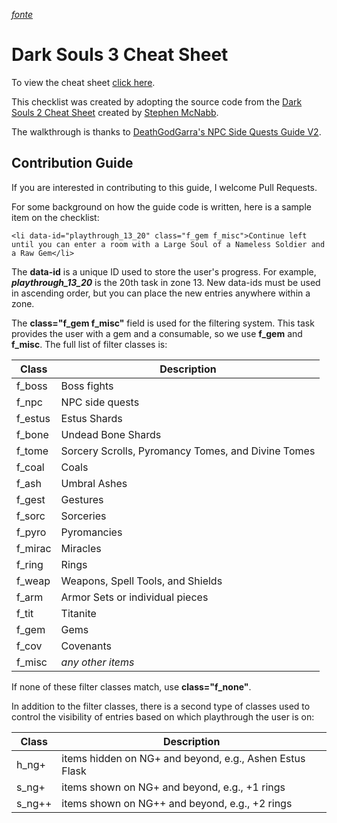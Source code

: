 *[fonte](https://github.com/ZKjellberg/dark-souls-3-cheat-sheet)*

# Dark Souls 3 Cheat Sheet

To view the cheat sheet [click here](http://zkjellberg.github.io/dark-souls-3-cheat-sheet/).

This checklist was created by adopting the source code from the [Dark Souls 2 Cheat Sheet](https://github.com/smcnabb/dark-souls-2-cheat-sheet/tree/gh-pages) created by [Stephen McNabb](https://github.com/smcnabb).

The walkthrough is thanks to [DeathGodGarra's NPC Side Quests Guide V2](https://www.gamefaqs.com/boards/168566-dark-souls-iii/73599466).

## Contribution Guide

If you are interested in contributing to this guide, I welcome Pull Requests.

For some background on how the guide code is written, here is a sample item on the checklist:

```
<li data-id="playthrough_13_20" class="f_gem f_misc">Continue left until you can enter a room with a Large Soul of a Nameless Soldier and a Raw Gem</li>
```

The **data-id** is a unique ID used to store the user's progress. For example, ***playthrough_13_20*** is the 20th task in zone 13. New data-ids must be used in ascending order, but you can place the new entries anywhere within a zone.

The **class="f_gem f_misc"** field is used for the filtering system. This task provides the user with a gem and a consumable, so we use **f_gem** and **f_misc**. The full list of filter classes is:

| Class   | Description |
|---      |--- |
| f_boss  | Boss fights |
| f_npc   | NPC side quests |
| f_estus | Estus Shards |
| f_bone  | Undead Bone Shards |
| f_tome  | Sorcery Scrolls, Pyromancy Tomes, and Divine Tomes |
| f_coal  | Coals |
| f_ash   | Umbral Ashes |
| f_gest  | Gestures |
| f_sorc  | Sorceries |
| f_pyro  | Pyromancies |
| f_mirac | Miracles |
| f_ring  | Rings |
| f_weap  | Weapons, Spell Tools, and Shields |
| f_arm   | Armor Sets or individual pieces |
| f_tit   | Titanite |
| f_gem   | Gems |
| f_cov   | Covenants |
| f_misc  | *any other items* |

If none of these filter classes match, use **class="f_none"**.

In addition to the filter classes, there is a second type of classes used to control the visibility of entries based on which playthrough the user is on:

| Class  | Description |
|---     |--- |
| h_ng+  | items hidden on NG+ and beyond, e.g., Ashen Estus Flask |
| s_ng+  | items shown on NG+ and beyond, e.g., +1 rings |
| s_ng++ | items shown on NG++ and beyond, e.g., +2 rings |
